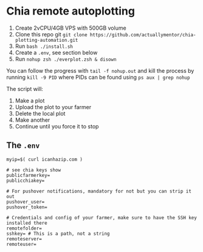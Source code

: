 # Chia remote autoplotting

1. Create 2vCPU/4GB VPS with 500GB volume
1. Clone this repo git `git clone https://github.com/actuallymentor/chia-plotting-automation.git`
1. Run `bash ./install.sh`
1. Create a `.env`, see section below
1. Run `nohup zsh ./everplot.zsh & disown`

You can follow the progress with `tail -f nohup.out` and kill the process by running `kill -9 PID` where PIDs can be found using `ps aux | grep nohup`

The script will:

1. Make a plot
2. Upload the plot to your farmer
3. Delete the local plot
4. Make another
5. Continue until you force it to stop

## The `.env`

```shell
myip=$( curl icanhazip.com )

# see chia keys show
publicfarmerkey= 
publicchiakey=

# For pushover notifications, mandatory for not but you can strip it out
pushover_user=
pushover_token=

# Credentials and config of your farmer, make sure to have the SSH key installed there
remotefolder=
sshkey= # This is a path, not a string
remoteserver=
remoteuser=

```